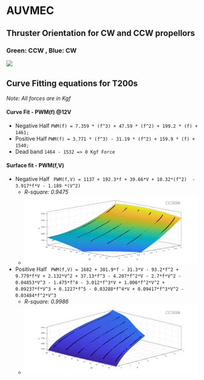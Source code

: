 # AUVMEC
## Thruster Orientation for CW and CCW propellors
### Green: CCW , Blue: CW

![](https://www.ardusub.com/images/vectored-frame.png)

## Curve Fitting equations for T200s
*Note: All forces are in Kgf*

#### Curve Fit - PWM(f) @12V
- Negative Half
`PWM(f) = 7.359 * (f^3) + 47.59 * (f^2) + 199.2 * (f) + 1461;`
- Positive Half
`PWM(f) = 3.771 * (f^3) - 31.19 * (f^2) + 159.9 * (f) + 1540;`
- Dead band
`1464 - 1532 => 0 Kgf Force`

#### Surface fit - PWM(f,V)
- Negative Half
`  PWM(f,V) = 1137 + 192.3*f + 39.66*V + 10.32*(f^2)  - 3.917*f*V - 1.189 *(V^2) `      
    - *R-square: 0.9475*
    - ![SurfaceFit](images/negHalf.png)
- Positive Half
`  PWM(f,V) = 1682 + 301.9*f - 31.3*V - 93.2*f^2 + 9.779*f*V + 2.132*V^2 + 37.13*f^3 - 4.207*f^2*V - 2.7*f*V^2 - 0.04853*V^3 - 1.475*f^4 - 3.012*f^3*V + 1.006*f^2*V^2 + 0.09237*f*V^3 + 0.1227*f^5 - 0.03288*f^4*V + 0.09417*f^3*V^2 - 0.03484*f^2*V^3 `
    - *R-square: 0.9986*
    - ![SurfaceFit](images/posHalf.png)
